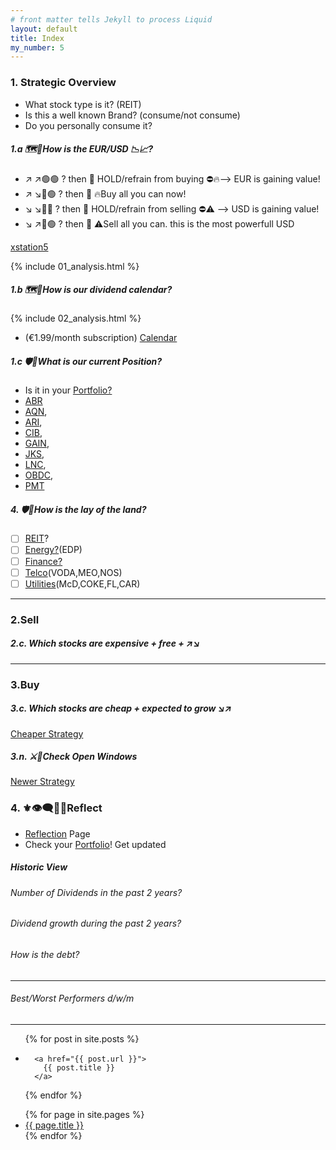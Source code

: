 ```yaml
---
# front matter tells Jekyll to process Liquid
layout: default
title: Index
my_number: 5
---
```


<!-- 
1. Strategic Overview - Where am I?
2. Sell to gain capital
3. Buy to invest
4. Reflect
-->
### 1. Strategic Overview

- What stock type is it? (REIT)
- Is this a well known Brand? (consume/not consume)
- Do you personally consume it?

##### 1.a 🗺️👀How is the EUR/USD 📉📈?
<ul>
  <li>↗️ ↗️🟢🟢 ? then 🐻 HOLD/refrain from buying ⛔🔥--> EUR is gaining value!</li>
  <li>↗️ ↘️🔴🟢 ? then 🐂 🔥Buy all you can now!</li>
  <li>↘️ ↘️🔴🔴 ? then 🐻 HOLD/refrain from selling ⛔⚠️ --> USD is gaining value!</li>
  <li>↘️ ↗️🔴🟢 ? then 🐂 ⚠️Sell all you can. this is the most powerfull USD</li>
</ul>
<a target="_blank" href="https://xstation5.xtb.com/">xstation5</a>

{% include 01_analysis.html %}

##### 1.b 🗺️📅How is our dividend calendar?
{% include 02_analysis.html %}
- (€1.99/month subscription) <a target="_blank" href="/mike/calendar">Calendar</a>


##### 1.c 🛡️🐉What is our current Position?

- Is it in your <a target="_blank" href="/mike/ss/my_selection.ss">Portfolio?
 - <a target="_blank" href="/mike/v/ABR.v">ABR</a>
 - <a target="_blank" href="/mike/v/AQN.v">AQN</a>,
 - <a target="_blank" href="/mike/v/ARI.v">ARI</a>,
 - <a target="_blank" href="/mike/v/CIB.v">CIB</a>,
 - <a target="_blank" href="/mike/v/GAIN.v">GAIN</a>,
 - <a target="_blank" href="/mike/v/JKS.v">JKS</a>,
 - <a target="_blank" href="/mike/v/LNC.v">LNC</a>,
 - <a target="_blank" href="/mike/v/OBDC.v">OBDC</a>,
 - <a target="_blank" href="/mike/v/PMT.v">PMT</a>

##### 4. 🛡️🐉How is the lay of the land?
- [ ] <a target="_blank" href="/mike/ss/real_estate.ss">REIT</a>?
- [ ] <a target="_blank" href="/mike/ss/energy.ss">Energy?</a>(EDP)
- [ ] <a target="_blank" href="/mike/ss/finance.ss">Finance?</a>
- [ ] <a target="_blank" href="/mike/ss/telecommunications.ss">Telco</a>(VODA,MEO,NOS)
- [ ] <a target="_blank" href="/mike/ss/utilities.ss">Utilities</a>(McD,COKE,FL,CAR)

---

### 2.Sell
##### 2.c. Which stocks are expensive + free + ↗️↘️

---

<!-- section -->
### 3.Buy

##### 3.c. Which stocks are cheap + expected to grow ↘️↗️
<p><a target="_blank" href="/mike/current_windows_cheaper">Cheaper Strategy</a></p>

##### 3.n. ⚔️🏰Check Open Windows
<p><a target="_blank" href="/mike/current_windows_newer">Newer Strategy</a></p>

### 4. ⚜️👁️‍🗨️💬➿Reflect
<ul>
  <li><a target="_blank" href="/mike/i_reflect">Reflection</a> Page</li>
  <li>Check your <a target="_blank" href="/mike/ss/my_selection.ss">Portfolio</a>! Get updated</li>
</ul>

<h5>Historic View</h5>
<h6>Number of Dividends in the past 2 years?</h6>
<h6>Dividend growth during the past 2 years?</h6>

<h6>How is the debt?</h6>

-------------------------------------------

<h6>Best/Worst Performers d/w/m</h6>

-------------------------------------------

<ul>
{% for post in site.posts %}
  <li>
    
      <a href="{{ post.url }}">
        {{ post.title }}
      </a>
    
  </li>
{% endfor %}
</ul>
<ul>
{% for page in site.pages %}
  <li>
      <a href="{{ page.url }}">
        {{ page.title }}
      </a>
  </li>
{% endfor %}
</ul>
